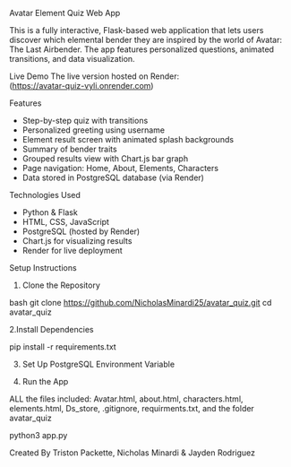 
 Avatar Element Quiz Web App 

This is a fully interactive, Flask-based web application that lets users discover which elemental bender they are inspired by the world of Avatar: The Last Airbender. The app features personalized questions, animated transitions, and data visualization.

Live Demo
The live version hosted on Render:  
(https://avatar-quiz-vyli.onrender.com)


 Features

- Step-by-step quiz with transitions
- Personalized greeting using username
- Element result screen with animated splash backgrounds
- Summary of bender traits 
- Grouped results view with Chart.js bar graph
- Page navigation: Home, About, Elements, Characters
- Data stored in PostgreSQL database (via Render)


Technologies Used

- Python & Flask
- HTML, CSS, JavaScript
- PostgreSQL (hosted by Render)
- Chart.js for visualizing results
- Render for live deployment


Setup Instructions

1. Clone the Repository

bash
git clone https://github.com/NicholasMinardi25/avatar_quiz.git
cd avatar_quiz


2.Install Dependencies

pip install -r requirements.txt

3. Set Up PostgreSQL Environment Variable

4. Run the App

ALL the files included:
 Avatar.html,
 about.html,
 characters.html,
 elements.html,
 Ds_store,
 .gitignore,
 requirments.txt,
and the folder avatar_quiz

python3 app.py

Created By
Triston Packette, Nicholas Minardi & Jayden Rodriguez
